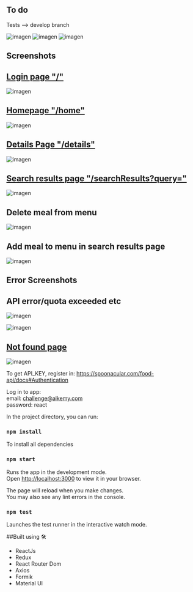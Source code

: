 ## To do
Tests --> develop branch

![imagen](https://user-images.githubusercontent.com/47018795/159528308-ac73b7f4-5cc8-4fd6-bbff-afd93d5da4ca.png)
![imagen](https://user-images.githubusercontent.com/47018795/159528681-d0a6e35e-eae3-4ee0-8511-fee456518a90.png)
![imagen](https://user-images.githubusercontent.com/47018795/159528818-7ff78634-710a-407a-9aee-174383a03860.png)

## Screenshots
## [Login page "/"](https://github.com/CobyBoy/alkemy-react-challenge/blob/master/src/pages/login/LoginPage.js)
![imagen](https://user-images.githubusercontent.com/47018795/158022478-6da5c899-8421-4208-af31-807f497d98d8.png)
## [Homepage "/home"](https://github.com/CobyBoy/alkemy-react-challenge/blob/master/src/pages/home/HomePage.js)
![imagen](https://user-images.githubusercontent.com/47018795/158040034-c1341548-5974-4c36-88da-b5b854e11c74.png)
## [Details Page "/details"](https://github.com/CobyBoy/alkemy-react-challenge/blob/master/src/pages/details/Details.js)
![imagen](https://user-images.githubusercontent.com/47018795/158040084-e412d33c-dd22-44ca-a92b-b2eab0e45a2a.png)

## [Search results page "/searchResults?query="](https://github.com/CobyBoy/alkemy-react-challenge/blob/master/src/pages/searchResults/SearchResults.js)
![imagen](https://user-images.githubusercontent.com/47018795/158040111-46545c8b-61dc-4075-bd5d-043ec630523c.png)
## Delete meal from menu
![imagen](https://user-images.githubusercontent.com/47018795/158040155-d7f3e37b-7fb8-47e9-aea6-ddde4238cba9.png)
## Add meal to menu in search results page
![imagen](https://user-images.githubusercontent.com/47018795/158040195-8df4fb8c-51eb-4fa6-8806-0dc421680d67.png)

## Error Screenshots
## API error/quota exceeded etc
![imagen](https://user-images.githubusercontent.com/47018795/158022644-7574a905-6a53-4af2-96cc-0240be33d6fc.png)

![imagen](https://user-images.githubusercontent.com/47018795/158022674-2ec43ef0-5472-4aa7-bd3a-0b83c456f607.png)
## [Not found page](https://github.com/CobyBoy/alkemy-react-challenge/blob/master/src/pages/pageNotFound/PageNotFound.js)
![imagen](https://user-images.githubusercontent.com/47018795/158022776-948fb54b-1e77-42b4-9580-64252c61ad16.png)


To get API_KEY, register in:
https://spoonacular.com/food-api/docs#Authentication

Log in to app:\
email: challenge@alkemy.com\
password: react

In the project directory, you can run:

### `npm install`
To install all dependencies
### `npm start`

Runs the app in the development mode.\
Open [http://localhost:3000](http://localhost:3000) to view it in your browser.

The page will reload when you make changes.\
You may also see any lint errors in the console.

### `npm test`

Launches the test runner in the interactive watch mode.

##Built using 🛠️
- ReactJs
- Redux
- React Router Dom
- Axios
- Formik
- Material UI
